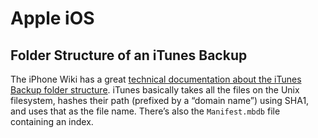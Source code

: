 # Apple iOS

## Folder Structure of an iTunes Backup

The iPhone Wiki has a great [technical documentation about the iTunes Backup folder structure](https://www.theiphonewiki.com/wiki/ITunes_Backup).
iTunes basically takes all the files on the Unix filesystem, hashes their path (prefixed by a “domain name”) using SHA1, and uses that as the file name.
There’s also the `Manifest.mbdb` file containing an index.
